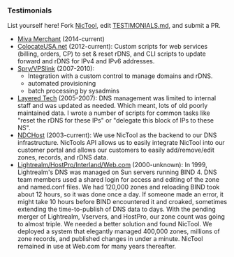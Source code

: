 ### Testimonials

List yourself here! Fork [NicTool](https://github.com/msimerson/NicTool), edit [TESTIMONIALS.md](https://github.com/msimerson/NicTool/blob/master/TESTIMONIALS.md), and submit a PR.

* [Miva Merchant](http://mivamerchant.com) (2014-current)
* [ColocateUSA.net](http://www.colocateusa.net) (2012-current):
    Custom scripts for web services (billing, orders, CP) to set & reset rDNS, and CLI scripts to update forward and rDNS for IPv4 and IPv6 addresses.
* [Spry/VPSlink](http://www.spry.com) (2007-2010):
    * Integration with a custom control to manage domains and rDNS.
    * automated provisioning
    * batch processing by sysadmins
* [Layered Tech](http://www.layeredtech.com) (2005-2007): DNS management was limited to internal staff and was updated as needed. Which meant, lots of old poorly maintained data. I wrote a number of scripts for common tasks like "reset the rDNS for these IPs" or "delegate this block of IPs to these NS".
* [NDCHost](http://www.ndchost.com) (2003-current): We use NicTool as the backend to our DNS infrastructure.  NicTools API allows us to easily integrate NicTool into our customer portal and allows our customers to easily add/remove/edit zones, records, and rDNS data.
* [Lightrealm/HostPro/Interland/Web.com](http://web.com) (2000-unknown): In 1999, Lightrealm's DNS was managed on Sun servers running BIND 4. DNS team members used a shared login for access and editing of the zone and named.conf files. We had 120,000 zones and reloading BIND took about 12 hours, so it was done once a day. If someone made an error, it might take 10 hours before BIND encountered it and croaked, sometimes extending the time-to-publish of DNS data to days. With the pending merger of Lightrealm, Vservers, and HostPro, our zone count was going to almost triple. We needed a better solution and found NicTool. We deployed a system that elegantly managed 400,000 zones, millions of zone records, and published changes in under a minute. NicTool remained in use at Web.com for many years thereafter.
